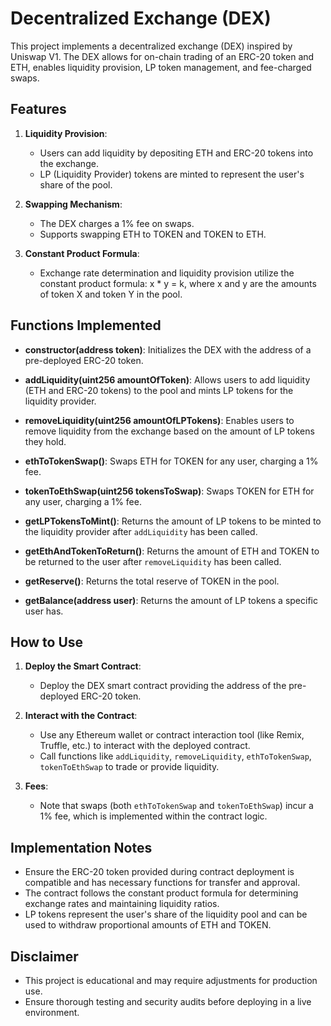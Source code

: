 # Decentralized Exchange (DEX)

This project implements a decentralized exchange (DEX) inspired by Uniswap V1. The DEX allows for on-chain trading of an ERC-20 token and ETH, enables liquidity provision, LP token management, and fee-charged swaps.

## Features

1. **Liquidity Provision**:
   - Users can add liquidity by depositing ETH and ERC-20 tokens into the exchange.
   - LP (Liquidity Provider) tokens are minted to represent the user's share of the pool.

2. **Swapping Mechanism**:
   - The DEX charges a 1% fee on swaps.
   - Supports swapping ETH to TOKEN and TOKEN to ETH.

3. **Constant Product Formula**:
   - Exchange rate determination and liquidity provision utilize the constant product formula: x * y = k, where x and y are the amounts of token X and token Y in the pool.

## Functions Implemented

- **constructor(address token)**: Initializes the DEX with the address of a pre-deployed ERC-20 token.
  
- **addLiquidity(uint256 amountOfToken)**: Allows users to add liquidity (ETH and ERC-20 tokens) to the pool and mints LP tokens for the liquidity provider.

- **removeLiquidity(uint256 amountOfLPTokens)**: Enables users to remove liquidity from the exchange based on the amount of LP tokens they hold.

- **ethToTokenSwap()**: Swaps ETH for TOKEN for any user, charging a 1% fee.

- **tokenToEthSwap(uint256 tokensToSwap)**: Swaps TOKEN for ETH for any user, charging a 1% fee.

- **getLPTokensToMint()**: Returns the amount of LP tokens to be minted to the liquidity provider after `addLiquidity` has been called.

- **getEthAndTokenToReturn()**: Returns the amount of ETH and TOKEN to be returned to the user after `removeLiquidity` has been called.

- **getReserve()**: Returns the total reserve of TOKEN in the pool.

- **getBalance(address user)**: Returns the amount of LP tokens a specific user has.

## How to Use

1. **Deploy the Smart Contract**:
   - Deploy the DEX smart contract providing the address of the pre-deployed ERC-20 token.

2. **Interact with the Contract**:
   - Use any Ethereum wallet or contract interaction tool (like Remix, Truffle, etc.) to interact with the deployed contract.
   - Call functions like `addLiquidity`, `removeLiquidity`, `ethToTokenSwap`, `tokenToEthSwap` to trade or provide liquidity.

3. **Fees**:
   - Note that swaps (both `ethToTokenSwap` and `tokenToEthSwap`) incur a 1% fee, which is implemented within the contract logic.

## Implementation Notes

- Ensure the ERC-20 token provided during contract deployment is compatible and has necessary functions for transfer and approval.
- The contract follows the constant product formula for determining exchange rates and maintaining liquidity ratios.
- LP tokens represent the user's share of the liquidity pool and can be used to withdraw proportional amounts of ETH and TOKEN.

## Disclaimer

- This project is educational and may require adjustments for production use.
- Ensure thorough testing and security audits before deploying in a live environment.

